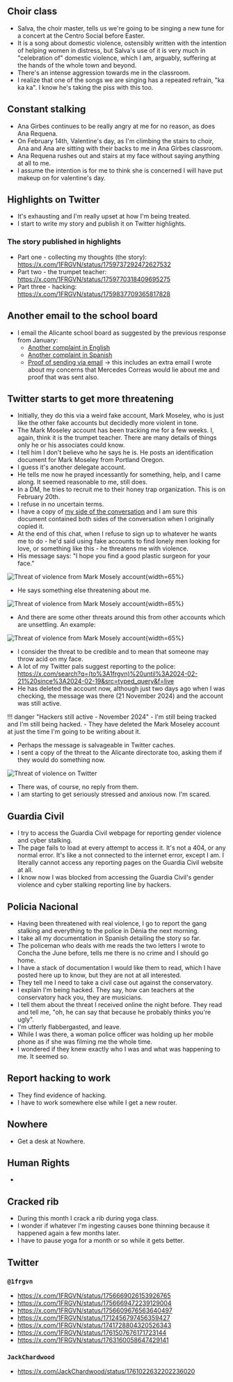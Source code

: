 ## Choir class

- Salva, the choir master, tells us we're going to be singing a new tune for a concert at the Centro Social before Easter. 
- It is a song about domestic violence, ostensibly written with the intention of helping women in distress, but Salva's use of it is very much in "celebration of" domestic violence, which I am, arguably, suffering at the hands of the whole town and beyond.
- There's an intense aggression towards me in the classroom.
- I realize that one of the songs we are singing has a repeated refrain, "ka ka ka". I know he's taking the piss with this too. 

## Constant stalking

- Ana Girbes continues to be really angry at me for no reason, as does Ana Requena.
- On February 14th, Valentine's day, as I'm climbing the stairs to choir, Ana and Ana are sitting with their backs to me in Ana Girbes classroom. 
- Ana Requena rushes out and stairs at my face without saying anything at all to me.
- I assume the intention is for me to think she is concerned I will have put makeup on for valentine's day.

## Highlights on Twitter

- It's exhausting and I'm really upset at how I'm being treated.
- I start to write my story and publish it on Twitter highlights.

### The story published in highlights

- Part one - collecting my thoughts (the story): https://x.com/1FRGVN/status/1759737292472627532
- Part two - the trumpet teacher: https://x.com/1FRGVN/status/1759770318409695275 
- Part three - hacking: https://x.com/1FRGVN/status/1759837709365817828

## Another email to the school board

- I email the Alicante school board as suggested by the previous response from January:
    - [Another complaint in English](../../content/documents/emails/feb-10-email-to-alicante-en.pdf)
    - [Another complaint in Spanish](../../content/documents/emails/feb-10-email-to-alicante-es.pdf)
    - [Proof of sending via email](../../content/documents/emails/receipt-of-feb-email.pdf) -> this includes an extra email I wrote about my concerns that Mercedes Correas would lie about me and proof that was sent also.

## Twitter starts to get more threatening

- Initially, they do this via a weird fake account, Mark Moseley, who is just like the other fake accounts but decidedly more violent in tone.
- The Mark Moseley account has been tracking me for a few weeks. I, again, think it is the trumpet teacher. There are many details of things only he or his associates could know.
- I tell him I don't believe who he says he is. He posts an identification document for Mark Moseley from Portland Oregon.
- I guess it's another delegate account.
- He tells me now he prayed incessantly for something, help, and I came along. It seemed reasonable to me, still does.
- In a DM, he tries to recruit me to their honey trap organization. This is on February 20th.
- I refuse in no uncertain terms.
- I have a copy of [my side of the conversation](../../content/images/threats/mark-moseley-mail.pdf) and I am sure this document contained both sides of the conversation when I originally copied it. 
- At the end of this chat, when I refuse to sign up to whatever he wants me to do - he'd said using fake accounts to find lonely men looking for love, or something like this - he threatens me with violence.
- His message says: "I hope you find a good plastic surgeon for your face."

![Threat of violence from Mark Mosely account](../../content/images/threats/threat-1.png){width=65%}

- He says something else threatening about me.

![Threat of violence from Mark Mosely account](../../content/images/threats/threat-2.png){width=65%}

- And there are some other threats around this from other accounts which are unsettling. An example:

![Threat of violence from Mark Mosely account](../../content/images/threats/threats-around-threats.png){width=65%}

- I consider the threat to be credible and to mean that someone may throw acid on my face.
- A lot of my Twitter pals suggest reporting to the police: https://x.com/search?q=(to%3A1frgvn)%20until%3A2024-02-21%20since%3A2024-02-19&src=typed_query&f=live
- He has deleted the account now, although just two days ago when I was checking, the message was there (21 November 2024) and the account was still active. 

!!! danger "Hackers still active - November 2024"
    - I'm still being tracked and I'm still being hacked.
    - They have deleted the Mark Moseley account at just the time I'm going to be writing about it.

- Perhaps the message is salvageable in Twitter caches.
- I sent a copy of the threat to the Alicante directorate too, asking them if they would do something now.

![Threat of violence on Twitter](../../content/images/threats/threat-of-violence-twitter.png)

- There was, of course, no reply from them.
- I am starting to get seriously stressed and anxious now. I'm scared. 

## Guardia Civil

- I try to access the Guardia Civil webpage for reporting gender violence and cyber stalking. 
- The page fails to load at every attempt to access it. It's not a 404, or any normal error. It's like a not connected to the internet error, except I am. I literally cannot access any reporting pages on the Guardia Civil website at all.
- I know now I was blocked from accessing the Guardia Civil's gender violence and cyber stalking reporting line by hackers.

## Policia Nacional

- Having been threatened with real violence, I go to report the gang stalking and everything to the police in Dénia the next morning.
- I take all my documentation in Spanish detailing the story so far.
- The policeman who deals with me reads the two letters I wrote to Concha the June before, tells me there is no crime and I should go home.
- I have a stack of documentation I would like them to read, which I have posted here up to know, but they are not at all interested.
- They tell me I need to take a civil case out against the conservatory.
- I explain I'm being hacked. They say, how can teachers at the conservatory hack you, they are musicians.
- I tell them about the threat I received online the night before. They read and tell me, "oh, he can say that because he probably thinks you're ugly".
- I'm utterly flabbergasted, and leave.
- While I was there, a woman police officer was holding up her mobile phone as if she was filming me the whole time.
- I wondered if they knew exactly who I was and what was happening to me. It seemed so.

## Report hacking to work

- They find evidence of hacking.
- I have to work somewhere else while I get a new router.

## Nowhere

- Get a desk at Nowhere.

## Human Rights

-

## Cracked rib

- During this month I crack a rib during yoga class.
- I wonder if whatever I'm ingesting causes bone thinning because it happened again a few months later.
- I have to pause yoga for a month or so while it gets better.

## Twitter



### `@1frgvn`

- https://x.com/1FRGVN/status/1756669026153926765
- https://x.com/1FRGVN/status/1756669472239129004
- https://x.com/1FRGVN/status/1756609676563640497
- https://x.com/1FRGVN/status/1712456797456359427
- https://x.com/1FRGVN/status/1741728804320526343
- https://x.com/1FRGVN/status/1761507676171723144
- https://x.com/1FRGVN/status/1763160058647429141

### `JackChardwood`

- https://x.com/JackChardwood/status/1761022632202236020